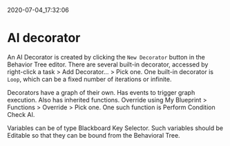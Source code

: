 2020-07-04_17:32:06

# AI decorator

An AI Decorator is created by clicking the `New Decorator` button in the Behavior Tree editor.
There are several built-in decorator, accessed by right-click a task > Add Decorator… > Pick one.
One built-in decorator is `Loop`, which can be a fixed number of iterations or infinite.

Decorators have a graph of their own.
Has events to trigger graph execution.
Also has inherited functions. Override using My Blueprint > Functions > Override > Pick one.
One such function is Perform Condition Check AI.

Variables can be of type Blackboard Key Selector.
Such variables should be Editable so that they can be bound from the Behavioral Tree.
